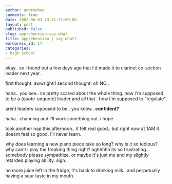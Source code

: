 ```yaml
---
author: andrewhao
comments: true
date: 2002-06-03 23:31:21+00:00
layout: post
published: false
slug: apprehension-say-what
title: apprehension | say what?
wordpress_id: 17
categories:
- High School
---
```


okay.. so i found out a few days ago that i'd made it to clarinet co-section leader next year.

first thought: awwright!!
second thought: oh NO..

haha.. you see.. im pretty scared about the whole thing. how i'm supposed to be a (quote-unquote) leader and all that.. how i'm supposed to "regulate".

arent leaders supposed to be.. you know.. **confident?**

haha.. channing and i'll work something out. i hope.

took another nap this afternoon.. it felt real good.. but right now at 1AM it doesnt feel so good. i'll never learn.

why does learning a new piano piece take so long? why is it so tedious? why can't i play the freaking thing right? aghhhhh its so frustrating... somebody please sympathize. or maybe it's just me and my slightly retarded playing ability. sigh..

no more juice left in the fridge, it's back to drinking milk.. and perpetually having a sour taste in my mouth.
